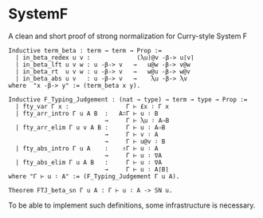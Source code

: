 # SystemF
A clean and short proof of strong normalization for Curry-style System F

```
Inductive term_beta : term → term → Prop :=
  | in_beta_redex u v :             (Ⲗu)@v -β-> u⌈v⌉
  | in_beta_lft u v w : u -β-> v   →   u@w -β-> v@w
  | in_beta_rt  u v w : u -β-> v   →   w@u -β-> w@v
  | in_beta_abs u v   : u -β-> v   →    Ⲗu -β-> Ⲗv
where  "x -β-> y" := (term_beta x y).
```

```
Inductive F_Typing_Judgement : (nat → type) → term → type → Prop :=
  | fty_var Γ x :                Γ ⊢ £x ∶ Γ x
  | fty_arr_intro Γ u A B  :   A∷Γ ⊢ u ∶ B 
                           →     Γ ⊢ Ⲗu ∶ A⇨B
  | fty_arr_elim Γ u v A B :     Γ ⊢ u ∶ A⇨B
                           →     Γ ⊢ v ∶ A
                           →     Γ ⊢ u@v ∶ B
  | fty_abs_intro Γ u A    :    ⇑Γ ⊢ u ∶ A
                           →     Γ ⊢ u ∶ ∇A
  | fty_abs_elim Γ u A B   :     Γ ⊢ u ∶ ∇A
                           →     Γ ⊢ u ∶ A⌈B⌉
where "Γ ⊢ u ∶ A" := (F_Typing_Judgement Γ u A).
```

```
Theorem FTJ_beta_sn Γ u A : Γ ⊢ u ∶ A -> SN u.
```

To be able to implement such definitions, some infrastructure
is necessary.
